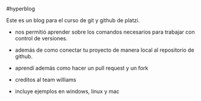 #hyperblog

Este es un blog para el curso de git y github de platzi.

* nos permitió aprender sobre los comandos necesarios para trabajar con control de versiones.
* además de como conectar tu proyecto de manera local al repositorio de github.
* aprendí además como hacer un pull request y un fork

* creditos al team williams

* incluye ejemplos en windows, linux y mac

